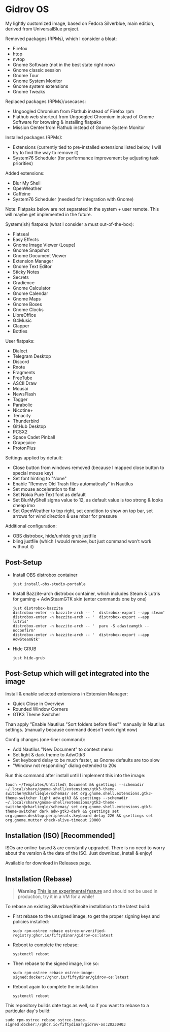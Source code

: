 # Gidrov OS

My lightly customized image, based on Fedora Silverblue, main edition, derived from UniversalBlue project.

Removed packages (RPMs), which I consider a bloat:
- Firefox
- htop
- nvtop
- Gnome Software (not in the best state right now)
- Gnome classic session
- Gnome Tour
- Gnome System Monitor
- Gnome system extensions
- Gnome Tweaks

Replaced packages (RPMs)/usecases:
- Ungoogled Chromium from Flathub instead of Firefox rpm
- Flathub web shortcut from Ungoogled Chromium instead of Gnome Software for browsing & installing flatpaks
- Mission Center from Flathub instead of Gnome System Monitor

Installed packages (RPMs):
- Extensions (currently tied to pre-installed extensions listed below, I will try to find the way to remove it)
- System76 Scheduler (for performance improvement by adjusting task priorities)

Added extensions:
- Blur My Shell
- OpenWeather
- Caffeine
- System76 Scheduler (needed for integration with Gnome)

Note: Flatpaks below are not separated in the system + user remote. This will maybe get implemented in the future.

System(ish) flatpaks (what I consider a must out-of-the-box):
- Flatseal
- Easy Effects
- Gnome Image Viewer (Loupe)
- Gnome Snapshot
- Gnome Document Viewer
- Extension Manager
- Gnome Text Editor
- Sticky Notes
- Secrets
- Gradience
- Gnome Calculator
- Gnome Calendar
- Gnome Maps
- Gnome Boxes
- Gnome Clocks
- LibreOffice
- G4Music
- Clapper
- Bottles

User flatpaks:
- Dialect
- Telegram Desktop
- Discord
- Rnote
- Fragments
- FreeTube
- ASCII Draw
- Mousai
- NewsFlash
- Tagger
- Parabolic
- Nicotine+
- Tenacity
- Thunderbird
- GitHub Desktop
- PCSX2
- Space Cadet Pinball
- Grapejuice
- ProtonPlus

Settings applied by default:
- Close button from windows removed (because I mapped close button to special mouse key)
- Set font hinting to "None"
- Enable "Remove Old Trash files automatically" in Nautilus
- Set mouse acceleration to flat
- Set Nokia Pure Text font as default 
- Set BlurMyShell sigma value to 12, as default value is too strong & looks cheap imo
- Set OpenWeather to top right, set condition to show on top bar, set arrows for wind direction & use mbar for pressure

Additional configuration:
- OBS distrobox, hide/unhide grub justfile
- bling justfile (which I would remove, but just command won't work without it)

## Post-Setup
- Install OBS distrobox container
  ```
  just install-obs-studio-portable
  ```
- Install Bazzite-arch distrobox container, which includes Steam & Lutris for gaming + AdwSteamGTK skin (enter commands one by one)
  ```
  just distrobox-bazzite
  distrobox-enter -n bazzite-arch -- '  distrobox-export --app steam'
  distrobox-enter -n bazzite-arch -- '  distrobox-export --app lutris'
  distrobox-enter -n bazzite-arch -- '  paru -S adwsteamgtk --noconfirm'
  distrobox-enter -n bazzite-arch -- '  distrobox-export --app AdwSteamGtk'
  ```
- Hide GRUB
  ```
  just hide-grub
  ```

## Post-Setup which will get integrated into the image
Install & enable selected extensions in Extension Manager:
- Quick Close in Overview
- Rounded Window Corners
- GTK3 Theme Switcher

Than apply "Enable Nautilus "Sort folders before files"" manually in Nautilus settings. (manually because command doesn't work right now)

Config changes (one-liner command):
- Add Nautilus "New Document" to context menu
- Set light & dark theme to AdwGtk3
- Set keyboard delay to be much faster, as Gnome defaults are too slow
- "Window not responding" dialog extended to 20s

Run this command after install until I implement this into the image:
  ```
touch ~/Templates/Untitled\ Document && gsettings --schemadir ~/.local/share/gnome-shell/extensions/gtk3-theme-switcher@charlieqle/schemas/ set org.gnome.shell.extensions.gtk3-theme-switcher light adw-gtk3 && gsettings --schemadir ~/.local/share/gnome-shell/extensions/gtk3-theme-switcher@charlieqle/schemas/ set org.gnome.shell.extensions.gtk3-theme-switcher dark adw-gtk3-dark && gsettings set org.gnome.desktop.peripherals.keyboard delay 226 && gsettings set org.gnome.mutter check-alive-timeout 20000
  ```

## Installation (ISO) [Recommended]

ISOs are online-based & are constantly upgraded. There is no need to worry about the version & the date of the ISO.
Just download, install & enjoy!

Available for download in Releases page.

## Installation (Rebase)

> **Warning**
> [This is an experimental feature](https://www.fedoraproject.org/wiki/Changes/OstreeNativeContainerStable) and should not be used in production, try it in a VM for a while!

To rebase an existing Silverblue/Kinoite installation to the latest build:

- First rebase to the unsigned image, to get the proper signing keys and policies installed:
  ```
  sudo rpm-ostree rebase ostree-unverified-registry:ghcr.io/fiftydinar/gidrov-os:latest
  ```
- Reboot to complete the rebase:
  ```
  systemctl reboot
  ```
- Then rebase to the signed image, like so:
  ```
  sudo rpm-ostree rebase ostree-image-signed:docker://ghcr.io/fiftydinar/gidrov-os:latest
  ```
- Reboot again to complete the installation
  ```
  systemctl reboot
  ```

This repository builds date tags as well, so if you want to rebase to a particular day's build:

```
sudo rpm-ostree rebase ostree-image-signed:docker://ghcr.io/fiftydinar/gidrov-os:20230403
```
